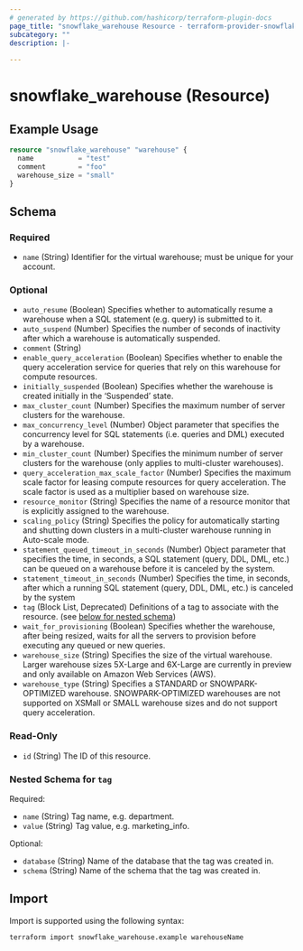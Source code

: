 ```yaml
---
# generated by https://github.com/hashicorp/terraform-plugin-docs
page_title: "snowflake_warehouse Resource - terraform-provider-snowflake"
subcategory: ""
description: |-
  
---
```


# snowflake_warehouse (Resource)



## Example Usage

```terraform
resource "snowflake_warehouse" "warehouse" {
  name           = "test"
  comment        = "foo"
  warehouse_size = "small"
}
```

<!-- schema generated by tfplugindocs -->
## Schema

### Required

- `name` (String) Identifier for the virtual warehouse; must be unique for your account.

### Optional

- `auto_resume` (Boolean) Specifies whether to automatically resume a warehouse when a SQL statement (e.g. query) is submitted to it.
- `auto_suspend` (Number) Specifies the number of seconds of inactivity after which a warehouse is automatically suspended.
- `comment` (String)
- `enable_query_acceleration` (Boolean) Specifies whether to enable the query acceleration service for queries that rely on this warehouse for compute resources.
- `initially_suspended` (Boolean) Specifies whether the warehouse is created initially in the ‘Suspended’ state.
- `max_cluster_count` (Number) Specifies the maximum number of server clusters for the warehouse.
- `max_concurrency_level` (Number) Object parameter that specifies the concurrency level for SQL statements (i.e. queries and DML) executed by a warehouse.
- `min_cluster_count` (Number) Specifies the minimum number of server clusters for the warehouse (only applies to multi-cluster warehouses).
- `query_acceleration_max_scale_factor` (Number) Specifies the maximum scale factor for leasing compute resources for query acceleration. The scale factor is used as a multiplier based on warehouse size.
- `resource_monitor` (String) Specifies the name of a resource monitor that is explicitly assigned to the warehouse.
- `scaling_policy` (String) Specifies the policy for automatically starting and shutting down clusters in a multi-cluster warehouse running in Auto-scale mode.
- `statement_queued_timeout_in_seconds` (Number) Object parameter that specifies the time, in seconds, a SQL statement (query, DDL, DML, etc.) can be queued on a warehouse before it is canceled by the system.
- `statement_timeout_in_seconds` (Number) Specifies the time, in seconds, after which a running SQL statement (query, DDL, DML, etc.) is canceled by the system
- `tag` (Block List, Deprecated) Definitions of a tag to associate with the resource. (see [below for nested schema](#nestedblock--tag))
- `wait_for_provisioning` (Boolean) Specifies whether the warehouse, after being resized, waits for all the servers to provision before executing any queued or new queries.
- `warehouse_size` (String) Specifies the size of the virtual warehouse. Larger warehouse sizes 5X-Large and 6X-Large are currently in preview and only available on Amazon Web Services (AWS).
- `warehouse_type` (String) Specifies a STANDARD or SNOWPARK-OPTIMIZED warehouse. SNOWPARK-OPTIMIZED warehouses are not supported on XSMall or SMALL warehouse sizes and do not support query acceleration.

### Read-Only

- `id` (String) The ID of this resource.

<a id="nestedblock--tag"></a>
### Nested Schema for `tag`

Required:

- `name` (String) Tag name, e.g. department.
- `value` (String) Tag value, e.g. marketing_info.

Optional:

- `database` (String) Name of the database that the tag was created in.
- `schema` (String) Name of the schema that the tag was created in.

## Import

Import is supported using the following syntax:

```shell
terraform import snowflake_warehouse.example warehouseName
```
